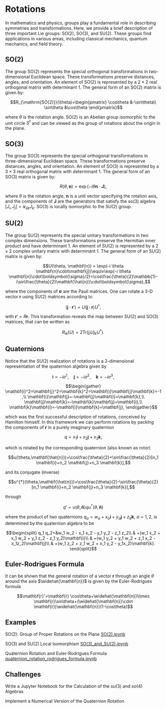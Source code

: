 # Rotations

In mathematics and physics, groups play a fundamental role in describing symmetries and transformations. Here, we provide a brief description of three important Lie groups: SO(2), SO(3), and SU(2). These groups find applications in various areas, including classical mechanics, quantum mechanics, and field theory.

## SO(2)

The group SO(2) represents the special orthogonal transformations in two-dimensional Euclidean space. These transformations preserve distances, angles, and orientation. An element of SO(2) is represented by a $2 \times 2$ real orthogonal matrix with determinant $1$. The general form of an SO(2) matrix is given by:


```math
R_{\mathrm{SO(2)}}(\theta)=\begin{pmatrix}
\cos\theta &-\sin\theta\\
\sin\theta &\cos\theta
\end{pmatrix}
```

where $\theta$ is the rotation angle. SO(2) is an Abelian group isomorphic to the unit circle $S^1$ and can be viewed as the group of rotations about the origin in the plane.

## SO(3)

The group SO(3) represents the special orthogonal transformations in three-dimensional Euclidean space. These transformations preserve distances, angles, and orientation. An element of SO(3) is represented by a $3 \times 3$ real orthogonal matrix with determinant $1$. The general form of an SO(3) matrix is given by:

$$R(\theta, \mathbf{n}) = \exp(-i \theta \mathbf{n}\cdot\mathbf{J}),$$


where $\theta$ is the rotation angle, $\mathbf{n}$ is a unit vector specifying the rotation axis, and the components of $\mathbf{J}$ are
the generators that satisfy the so(3) algebra $[J_i,J_j]=i\epsilon_{ijk}J_k$. SO(3) is locally isomorphic to the SU(2) group.

## SU(2)

The group SU(2) represents the special unitary transformations in two complex dimensions. These transformations preserve the Hermitian inner product and have determinant $1$. An element of SU(2) is represented by a $2 \times 2$ complex unitary matrix with determinant $1$. The general form of an SU(2) matrix is given by:

$$U(\theta, \mathbf{n}) = \exp(-i \theta \mathbf{n}\cdot\mathbf{j})\equiv\exp(-i \theta \mathbf{n}\cdot\boldsymbol{\sigma}/2)=\cos\frac{\theta}{2}\mathbb{1}-i\sin\frac{\theta}{2}\mathbf{\hat{n}}\cdot\boldsymbol{\sigma},$$

where the components of $\boldsymbol{\sigma}$ are the Pauli matrices. One can rotate a 3-D vector $\mathbf{r}$ using SU(2) matrices according to

$$(\mathbf{j}\cdot\mathbf{r}')=U(\mathbf{j}\cdot\mathbf{r})U^{\dagger},$$

with $\mathbf{r}'=R\mathbf{r}$. This transformation reveals the map between SU(2) and SO(3) matrices, that can be written as

$$R_{ik}(U)=2\mathrm{Tr}(j_i U j_k U^{\dagger}).$$

## Quaternions
Notice that the $SU(2)$ realization of rotations is a 2-dimensional representation of the quaternion algebra given by

$$\mathbf{i}=-i\sigma^1,\quad\mathbf{j}=-i\sigma^2,\quad\mathbf{k}=-i\sigma^3,$$

```math
\begin{gather}
\mathbf{i}^2=\mathbf{j}^2=\mathbf{k}^2=\mathbf{i}\mathbf{j}\mathbf{k}=-1,\\
\mathbf{i}\mathbf{j}=-\mathbf{j}\mathbf{i}=\mathbf{k},\\
\mathbf{j}\mathbf{k}=-\mathbf{k}\mathbf{j}=\mathbf{i},\\
\mathbf{k}\mathbf{i}=-\mathbf{i}\mathbf{k}=\mathbf{j},
\end{gather}
```
which was the first successful description of rotations, conceived by Hamilton himself. In this framework we can 
perform rotations by packing the components of  $\mathbf{r}$ in a purely imaginary quaternion

$$q=x_1\mathbf{i}+x_2\mathbf{j}+x_3\mathbf{k},$$

which is rotated by the corresponding quaternion (also known as rotor)

$$u(\theta,\mathbf{\hat{n}})=\cos\frac{\theta}{2}+\sin\frac{\theta}{2}[n_1 \mathbf{i}+n_2 \mathbf{j}+n_3 \mathbf{k}],$$

and its conjugate (inverse)

$$u^{*}(\theta,\mathbf{\hat{n}})=\cos\frac{\theta}{2}-\sin\frac{\theta}{2}[n_1 \mathbf{i}+n_2 \mathbf{j}+n_3 \mathbf{k}],$$

through

$$q'=u(\theta,\mathbf{\hat{n}})q u^{*}(\theta,\mathbf{\hat{n}})$$

where the product of two quaternions $q_a=w_a+x_a\mathbf{i}+y_a\mathbf{j}+z_a\mathbf{k}$, $a=1,2$, is determined by the quaternion algebra to be

```math
\begin{split}
q_1 q_2=&w_1 w_2 - x_1 x_2 - y_1  y_2 - z_1 z_2\\
& +(w_1 x_2 + x_1 w_2 + y_1 z_2 - z_1 y_2)\mathbf{i}\\
& +(w_1 y_2 + y_1 w_2 + z_1 x_2 - x_1z_2)\mathbf{j}\\
& +(w_1 z_2 + z_1 w_2 + x_1 y_2 - y_1x_2)\mathbf{k}.
\end{split}
```

## Euler-Rodrigues Formula
It can be shown that the general rotation of a vector $\mathbf{r}$ through an angle $\theta$ around the axis $\widehat{\mathbf{n}}$ is given by the Euler-Rodrigues formula

$$\mathbf{r}'=\mathbf{r} \cos\theta+\widehat{\mathbf{n}}\times \mathbf{r}\sin\theta+(\widehat{\mathbf{n}}\cdot \mathbf{r})\widehat{\mathbf{n}}(1-\cos\theta)$$

## Examples

SO(2): Group of Proper Rotations on the Plane
[SO(2).ipynb](https://github.com/Vaquera-Araujo/LabAv2023/blob/main/Symbolic%20and%20Numerical%20Projects/Rotations/SO(2).ipynb)

SO(3) and SU(2) Local Isomorphism
[SO(3)_and_SU(2).ipynb](https://github.com/Vaquera-Araujo/LabAv2023/blob/main/Symbolic%20and%20Numerical%20Projects/Rotations/SO(3)_and_SU(2).ipynb)

Quaternion Rotation and Euler-Rodrigues Formula
[quaternion_rotation_rodrigues_formula.ipynb](https://github.com/Vaquera-Araujo/LabAv2023/blob/main/Symbolic%20and%20Numerical%20Projects/Rotations/quaternion_rotation_rodrigues_formula.ipynb)


## Challenges

Write a Jupyter Notebook for the Calculation of the $su(3)$ and $so(4)$ Algebras

Implement a Numerical Version of the Quaternion Rotation





